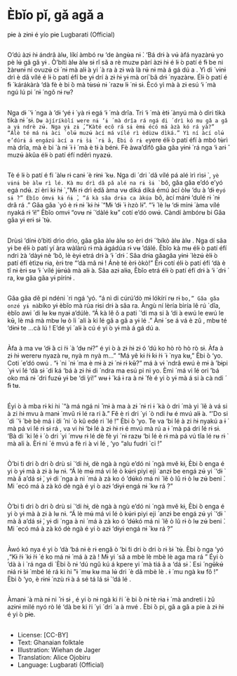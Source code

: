 # Èbǐo pǐ, gǎ agǎ a
pɨe à zɨnɨ é yío
pɨe
Lugbarati (Official)

##
O’dú àzɨ ́nɨ ándrâ àlʉ, líkí àmbó rʉ ‘de
àngʉ̀a nɨ ̀. ‘Bá drɨ ́a vʉ́ àfá nyazàrʉ́ yo
pè lʉ́ gǎ gǎ yɨ .
Ò’bítì àlʉ àlʉ sɨ rǐ sǎ a rè muzʉ pàrí
àzɨ ́nɨ é lɨ ́o patí é fɨ be ni ̌zàrʉnɨ ní
ovuzʉ́ cɨ ́ nɨ mà alɨ ́a yi ́ à ra à zɨ wà là rʉ́
nɨ mà á gá dú a . Yì di ́ vɨnɨ drì è dǎ vílé
é lɨ ́o patí éfí be yɨ drí à zɨ ́nɨ yɨ mà
orí`bâ drɨ ́ nyazàrʉ. Élɨ ́o patí é fɨ ́
kárákàrà ‘dà fè è bi ̌o mà tʉ̀sʉ́ nɨ ́ razʉ
lɨ ́ nɨ sɨ. Ècó yì mà à zɨ esú ‘ɨ ́ mà
ngú lú pi ́ nɨ ́ ngǒ nɨ rʉ?


##
Nga dɨ ́ ‘ɨ ́ nga à ’dɨ ‘yé ɨ ́ yà rɨ egá ‘ɨ ́
mà drǐa. Tri ‘ɨ ́ mà ètɨ ́ ànyú mà ò dìri
tìkà tìkà nɨ ́ sɨ. `Dʉ àjíríkòlí were nɨ ‘ɨ ́
mà drîa rá ngá di ́ drì kó mu gǎ a gǎ a
yɨ ndrè zʉ́. Nga yɨ zɨ ́,“Kàté ecô rá sɨ
èmɨ écó má àzà kó rá yà?” “Álè té
má nɨ àci ́ olʉ́ muzʉ́ àcí má vílé rì
èdùzʉ dìká.”
Yì ní àcí olʉ́ e’dúrɨ ́a engázú àcí a rɨ ̀sɨ ̀
rɨ ̌a, ̀Ebi ̌o rɨ e`yere élɨ ́o patí éfí à mbó
tʉ̀rì mà drǐa, mà è bi ̀ à nɨ ́ ɨ ɨ ́ mà è tɨ ́a
bénɨ.
Fè àwa’dìfô gǎa gǎa yɨnɨ ́ rá nga ‘ɨ arɨ ̌
muzʉ́ àkûa élɨ ́o patí éfí ndêrì nyazʉ́.


##
Tè é lɨ ́o patí é fi ́ àlʉ rɨ canɨ ́ è rɨnɨ ́ kʉ.
Nga di ́ dri ̀ dǎ vílé pá alé ìrì rìsɨ ̀ , `yè
vɨnɨ bè àlʉ rì lé. Kà mu drì dǎ pǎ alé
na rɨ ̀sɨ ̀ `bǒ, gǎa gǎa e’dó e’yó egá
ndʉ́. zí èri kɨ ́nɨ ̀ ,”Mɨ rɨ drì èdǎ àma vʉ
díká díká émú àcí òlʉ ‘du à ’dɨ e`yó
sɨ ̀?” Èbǐo ómvɨ kɨ ́nɨ ̀, “á kà sâa drɨa ca
àkúa `bǒ, àcí mánɨ ‘dulé rɨ ̀ nɨ drǎ
rá .” Gǎa gǎa `yó è rɨ nɨ ́ kɨ ́nɨ ̀ “Mɨ ‘dɨ ̀
ɨ ̀nzò lɨ”. “’ɨ ́ lè lʉ ‘dɨ mínɨ ́ àma vílé
nyaká rɨ ‘ɨ!” Èbǐo omvɨ “ovʉ nɨ ́ ‘dàlé
kʉ” cotí e’dó owʉ́. Càndí àmbórʉ bi
Gǎa gǎa yɨ erɨ sɨ ̀ tʉ̀.


##
Drùsì ‘dínɨ ò’bìtì drìo drìo, gǎa gǎa
àlʉ àlʉ so èri drɨ ́ ‘bíkò àlʉ àlʉ . Nga
dí sǎa yɨ be élɨ ́o patí yí àra wàlàrú rɨ
mà ágádúa rɨ vʉ ’dálé. Èbǐo kà mʉ
élɨ ́o patí éfí ndri ̀zà ‘dàyɨ nè ‘bǒ, lè
èyɨ etrá drɨ ́a ‘ɨ ́ drɨ ́. Sâa drɨa gǎagǎa
yɨnɨ ́ lèzʉ́ èlɨ ́o patí éfí ètìzʉ rɨa, èrɨ tre
“’dà mâ nɨ ! Ánè té èrɨ òkò!” Èrɨ cotí
élɨ ́o patí éfí ‘dà è tǐ nɨ èrɨ sʉ ‘ɨ ́ vílé
jʉ̀rʉ́à mà alɨ ́a. Sâa azɨ alɨa, Èbǐo etrá
élɨ ́o patí éfí drɨ ́a ‘ɨ ́ drɨ ́ ra, kʉ gǎa gǎa
yɨ pírínɨ .


##
Gǎa gǎa dě pi ndéni ̀ ri ngá ‘yó. “á nì
di cúrú’dò mɨ lókírí rʉ rɨ `bo,”
Gǎa gǎa onzé yɨ mà`bíko yɨ èbǐo mà
rúa rɨsi drɨ ́a sǎa ra.
Àngù ní lèría bìría lê rú `dǐa, èbǐo awi ́
di lʉ kʉ nyaɨ a’dúlè.
“Á kà lě ǒ a pati ́ ‘di ma si ̂a ‘di ̀a ewú le
ewú le kʉ̌, lè má mà mbʉ lʉ ò li ́ ali ́a
ki ̀lé gǎ a gǎ a yɨ lé .”
Ànɨ ́ se á vá è zǔ , mbʉ té ‘dɨnɨ te
…cà lú ! E’dé yi ́ alɨ ́a cú é yi ́o yɨ mà
á gá dú a.


##
Àfa à ma vʉ ‘dɨ ̌a ci ́rɨ ̀ à ’dʉ nɨ?” é yi ́o
à zɨ ́nɨ zɨ ó ’dú ko hò rò hò rò sɨ.
Àfa à zɨ ́nɨ wererʉ nyazà rʉ, nyà m
nyà m…”
“Má yê kɨ ́rɨ ́kɨ ̀rɨ ̀ ɨ ̀ nya kʉ,” Èbi ̌o ‘yo.
Coti ́ e’dó owú . “ɨ ̀ ni ̀ nɨ ́ ma è mɨ à zɨ ́ nɨ
rɨ kʉ̌?” má à vɨ ̀ ndrâ ewú è mɨ à ’bɨpi ́
yɨ vi ́lé ‘dà sɨ ̀ di ́ká ‘bá à zɨ ́nɨ di ́ ndra
ma esú pi ni yo. Èmi ́ má vi ́lé ori ́’bá
oko má nɨ ́ dri fuzʉ́ yɨ be ‘di ̀yi!” wʉ ɨ ́
ká ɨ ra à nɨ ́ fè é yi ́o yɨ mà á si ́a cà ndi ́ fɨ
tʉ.


##
Éyi ́o à mba rɨ ki ̀ni ̀ “à má ngá ni ̌ mɨ
à ma à zɨ ́ nɨ ri ɨ ́ kà ò dri ́ mà yi ́ lě à vá si
à zi ́nɨ mvu à manɨ ́ mvǔ rɨ lé ra ri ̌a.”
Fě è ri dri ́ yi ́ ò ndi ́rʉ é mvú alɨ ́a. “’Do
si ̀ di ́ ‘ɨ ́ bè bè má i ̀di ̂ ni ́ ò kǔ edé ri ̀ lé !”
Èbi ̌o ‘yo.
Te va ‘bi ́lé à zi ́nɨ nyakú a ɨ ́ mà pá vi ́lé
rɨ sɨ rá , va vi ́nɨ ‘bɨ ́lé à zɨ ́nɨ rɨ é mvú mà
rú a ɨ ́ mà pá dri ̀lé rɨ sɨ. ‘Bà di ́ ki ̀lé ɨ ́
ò dri ́ yi ́ mvʉ rɨ lé dè fè yi ́ nɨ razʉ ‘bi ́lé
è rɨ mà pá vú tǐa lé rʉ rɨ ̀ mà ali ́a. Èrɨ ni ́
é mvú a fè ri ́a vi ́lé , ‘yo “alu fudri ̀ ci ́!”


##
Ò’bi ́ti dri ̂o dri ̂o drù si ̀ ‘di ́nɨ, dè ngà
à ngù e’dó ni ́ ngà mvě kɨ, Èbi ̂o enga
é yi ́o yɨ mà à zɨ à lʉ nɨ.
“Á lè mʉ́ má vi ́lé ò kʉ́rɨ piyi eji ́ anzɨ
be engá zʉ́ yi ́ ‘dɨ ̀ mà ǎ a’dá sɨ ̀, yɨ di ́
nga à ni ́ má à zà ko ó ’dʉ́kó má ni ́ lě
ò lǔ rɨ ò lʉ zʉ́ beni ̀. Mi ́ ecó má à zà kó
dè ngà é yi ́o azɨ ‘dɨyɨ engá nɨ ́ kʉ rá ?”


##
Ò’bi ́ti dri ̂o dri ̂o drù si ̀ ‘di ́nɨ, dè ngà
à ngù e’dó ni ́ ngà mvě kɨ, Èbi ̂o enga
é yi ́o yɨ mà à zɨ à lʉ nɨ.
“Á lè mʉ́ má vi ́lé ò kʉ́rɨ piyi eji ́ anzɨ
be engá zʉ́ yi ́ ‘dɨ ̀ mà ǎ a’dá sɨ ̀, yɨ di ́
nga à ni ́ má à zà ko ó ’dʉ́kó má ni ́ lě
ò lǔ rɨ ò lʉ zʉ́ beni ̀. Mi ́ ecó má à zà kó
dè ngà é yi ́o azɨ ‘dɨyɨ engá nɨ ́ kʉ rá ?”


##
Àwó kó nya é yi ́o ‘dà ‘bá nɨ è rɨ engǎ
ò ’bi ́ti dri ̀o dri ̀o rɨ ̀sɨ ̀ tʉ̀. Èbi ̌o nga
‘yó ,“Kɨ ́rɨ ́ kɨ ̀rɨ ̀ é ko má nɨ ́ má à zà ! Mɨ yi ́
sǎ a mbè lè mbè lè aga ma rá ”
Éyi ́o ‘dà à i ̀ rá nga di ́ Èbi ̌o nɨ ‘dú
ngǔ kú á kpere yi ́ mà tiá ǎ a ‘dá sɨ ̀. Esi ́
ngʉ̌kʉ́ nɨá rɨ ̀sɨ ̀ mbé lé rá ki ̀ni ̀”ɨ ́ mʉ kʉ
ma lʉ́ dri ̀ è dǎ mbè lè . ɨ ́ mu ngà kʉ
fô !” Èbi ̂o ‘yo, è rɨnɨ ́ nzù rɨ ́a á sé tá lá sɨ ̀
‘dá lé .


##
Àmanɨ ́ à mà nɨ ni ̌ rɨ sɨ , é yi ́o nɨ ngà
ki ́ri ́ è bi ̌o nɨ tè rɨa ɨ ́ mà andreti i ̀zǔ
azɨnɨ milé nyó rò lé ‘dà be ki ́ri ́ yi ́ dri ̀ a
à mvé .
Èbi ̌o pi, gǎ a gǎ a pie à zɨ ́nɨ é yi ́o pɨe.


##
* License: [CC-BY]
* Text: Ghanaian folktale
* Illustration: Wiehan de Jager
* Translation: Alice Ojobiru
* Language: Lugbarati (Official)
